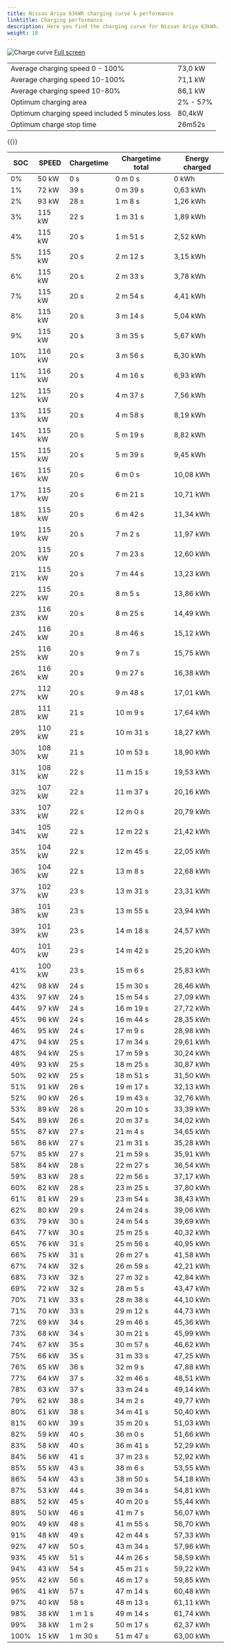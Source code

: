 ```yaml
---
title: Nissan Ariya 63kWh charging curve & performance
linktitle: Charging performance
description: Here you find the charging curve for Nissan Ariya 63kWh. 
weight: 10
---
```

<!-- markdownlint-disable MD033 -->
![Charge curve](../chargingcurve.svg  "Charging curve")
[Full screen](../chargingcurve.svg)

|  | |
|-----|-----|
|Average charging speed 0 - 100% |73,0 kW|
|Average charging speed 10-100% |71,1 kW|
|Average charging speed 10-80% |86,1 kW|
|Optimum charging area|2% - 57%|
|Optimum charging speed included 5 minutes loss|80,4kW|
|Optimum charge stop time |26m52s|

{{<evkxdisplayaddarticle />}}

|SOC | SPEED|Chargetime | Chargetime total | Energy charged |
|-----|-----|-----|-----|-----|
|0%|50 kW|  0 s|  0 m 0 s |0 kWh |
|1%|72 kW|  39 s|  0 m 39 s |0,63 kWh |
|2%|93 kW|  28 s|  1 m 8 s |1,26 kWh |
|3%|115 kW|  22 s|  1 m 31 s |1,89 kWh |
|4%|115 kW|  20 s|  1 m 51 s |2,52 kWh |
|5%|115 kW|  20 s|  2 m 12 s |3,15 kWh |
|6%|115 kW|  20 s|  2 m 33 s |3,78 kWh |
|7%|115 kW|  20 s|  2 m 54 s |4,41 kWh |
|8%|115 kW|  20 s|  3 m 14 s |5,04 kWh |
|9%|115 kW|  20 s|  3 m 35 s |5,67 kWh |
|10%|116 kW|  20 s|  3 m 56 s |6,30 kWh |
|11%|116 kW|  20 s|  4 m 16 s |6,93 kWh |
|12%|115 kW|  20 s|  4 m 37 s |7,56 kWh |
|13%|115 kW|  20 s|  4 m 58 s |8,19 kWh |
|14%|115 kW|  20 s|  5 m 19 s |8,82 kWh |
|15%|115 kW|  20 s|  5 m 39 s |9,45 kWh |
|16%|115 kW|  20 s|  6 m 0 s |10,08 kWh |
|17%|115 kW|  20 s|  6 m 21 s |10,71 kWh |
|18%|115 kW|  20 s|  6 m 42 s |11,34 kWh |
|19%|115 kW|  20 s|  7 m 2 s |11,97 kWh |
|20%|115 kW|  20 s|  7 m 23 s |12,60 kWh |
|21%|115 kW|  20 s|  7 m 44 s |13,23 kWh |
|22%|115 kW|  20 s|  8 m 5 s |13,86 kWh |
|23%|116 kW|  20 s|  8 m 25 s |14,49 kWh |
|24%|116 kW|  20 s|  8 m 46 s |15,12 kWh |
|25%|116 kW|  20 s|  9 m 7 s |15,75 kWh |
|26%|116 kW|  20 s|  9 m 27 s |16,38 kWh |
|27%|112 kW|  20 s|  9 m 48 s |17,01 kWh |
|28%|111 kW|  21 s|  10 m 9 s |17,64 kWh |
|29%|110 kW|  21 s|  10 m 31 s |18,27 kWh |
|30%|108 kW|  21 s|  10 m 53 s |18,90 kWh |
|31%|108 kW|  22 s|  11 m 15 s |19,53 kWh |
|32%|107 kW|  22 s|  11 m 37 s |20,16 kWh |
|33%|107 kW|  22 s|  12 m 0 s |20,79 kWh |
|34%|105 kW|  22 s|  12 m 22 s |21,42 kWh |
|35%|104 kW|  22 s|  12 m 45 s |22,05 kWh |
|36%|104 kW|  22 s|  13 m 8 s |22,68 kWh |
|37%|102 kW|  23 s|  13 m 31 s |23,31 kWh |
|38%|101 kW|  23 s|  13 m 55 s |23,94 kWh |
|39%|101 kW|  23 s|  14 m 18 s |24,57 kWh |
|40%|101 kW|  23 s|  14 m 42 s |25,20 kWh |
|41%|100 kW|  23 s|  15 m 6 s |25,83 kWh |
|42%|98 kW|  24 s|  15 m 30 s |26,46 kWh |
|43%|97 kW|  24 s|  15 m 54 s |27,09 kWh |
|44%|97 kW|  24 s|  16 m 19 s |27,72 kWh |
|45%|96 kW|  24 s|  16 m 44 s |28,35 kWh |
|46%|95 kW|  24 s|  17 m 9 s |28,98 kWh |
|47%|94 kW|  25 s|  17 m 34 s |29,61 kWh |
|48%|94 kW|  25 s|  17 m 59 s |30,24 kWh |
|49%|93 kW|  25 s|  18 m 25 s |30,87 kWh |
|50%|92 kW|  25 s|  18 m 51 s |31,50 kWh |
|51%|91 kW|  26 s|  19 m 17 s |32,13 kWh |
|52%|90 kW|  26 s|  19 m 43 s |32,76 kWh |
|53%|89 kW|  26 s|  20 m 10 s |33,39 kWh |
|54%|89 kW|  26 s|  20 m 37 s |34,02 kWh |
|55%|87 kW|  27 s|  21 m 4 s |34,65 kWh |
|56%|86 kW|  27 s|  21 m 31 s |35,28 kWh |
|57%|85 kW|  27 s|  21 m 59 s |35,91 kWh |
|58%|84 kW|  28 s|  22 m 27 s |36,54 kWh |
|59%|83 kW|  28 s|  22 m 56 s |37,17 kWh |
|60%|82 kW|  28 s|  23 m 25 s |37,80 kWh |
|61%|81 kW|  29 s|  23 m 54 s |38,43 kWh |
|62%|80 kW|  29 s|  24 m 24 s |39,06 kWh |
|63%|79 kW|  30 s|  24 m 54 s |39,69 kWh |
|64%|77 kW|  30 s|  25 m 25 s |40,32 kWh |
|65%|76 kW|  31 s|  25 m 56 s |40,95 kWh |
|66%|75 kW|  31 s|  26 m 27 s |41,58 kWh |
|67%|74 kW|  32 s|  26 m 59 s |42,21 kWh |
|68%|73 kW|  32 s|  27 m 32 s |42,84 kWh |
|69%|72 kW|  32 s|  28 m 5 s |43,47 kWh |
|70%|71 kW|  33 s|  28 m 38 s |44,10 kWh |
|71%|70 kW|  33 s|  29 m 12 s |44,73 kWh |
|72%|69 kW|  34 s|  29 m 46 s |45,36 kWh |
|73%|68 kW|  34 s|  30 m 21 s |45,99 kWh |
|74%|67 kW|  35 s|  30 m 57 s |46,62 kWh |
|75%|66 kW|  35 s|  31 m 33 s |47,25 kWh |
|76%|65 kW|  36 s|  32 m 9 s |47,88 kWh |
|77%|64 kW|  37 s|  32 m 46 s |48,51 kWh |
|78%|63 kW|  37 s|  33 m 24 s |49,14 kWh |
|79%|62 kW|  38 s|  34 m 2 s |49,77 kWh |
|80%|61 kW|  38 s|  34 m 41 s |50,40 kWh |
|81%|60 kW|  39 s|  35 m 20 s |51,03 kWh |
|82%|59 kW|  40 s|  36 m 0 s |51,66 kWh |
|83%|58 kW|  40 s|  36 m 41 s |52,29 kWh |
|84%|56 kW|  41 s|  37 m 23 s |52,92 kWh |
|85%|55 kW|  43 s|  38 m 6 s |53,55 kWh |
|86%|54 kW|  43 s|  38 m 50 s |54,18 kWh |
|87%|53 kW|  44 s|  39 m 34 s |54,81 kWh |
|88%|52 kW|  45 s|  40 m 20 s |55,44 kWh |
|89%|50 kW|  46 s|  41 m 7 s |56,07 kWh |
|90%|49 kW|  48 s|  41 m 55 s |56,70 kWh |
|91%|48 kW|  49 s|  42 m 44 s |57,33 kWh |
|92%|47 kW|  50 s|  43 m 34 s |57,96 kWh |
|93%|45 kW|  51 s|  44 m 26 s |58,59 kWh |
|94%|43 kW|  54 s|  45 m 21 s |59,22 kWh |
|95%|42 kW|  56 s|  46 m 17 s |59,85 kWh |
|96%|41 kW|  57 s|  47 m 14 s |60,48 kWh |
|97%|40 kW|  58 s|  48 m 13 s |61,11 kWh |
|98%|38 kW| 1 m 1 s|  49 m 14 s |61,74 kWh |
|99%|38 kW| 1 m 2 s|  50 m 17 s |62,37 kWh |
|100%|15 kW| 1 m 30 s|  51 m 47 s |63,00 kWh |

